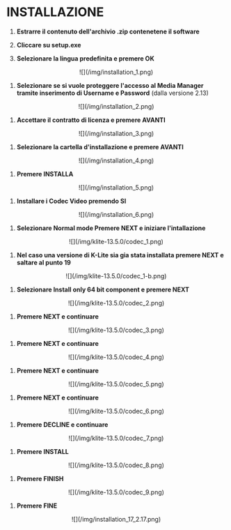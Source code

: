 # INSTALLAZIONE
<div class="steps">

1. __Estrarre il contenuto dell'archivio .zip contenetene il software__

1. __Cliccare su setup.exe__

1. __Selezionare la lingua predefinita e premere <span class="text-lightblue">OK</span>__
<center>![](/img/installation_1.png)</center>

1. __Selezionare se si vuole proteggere l'accesso al Media Manager tramite inserimento di Username e Password__ (dalla versione 2.13)
<center>![](/img/installation_2.png)</center>

1. __Accettare il contratto di licenza e premere <span class="text-lightblue">AVANTI</span>__
<center>![](/img/installation_3.png)</center>

1. __Selezionare la cartella d'installazione e premere <span class="text-lightblue">AVANTI</span>__
<center>![](/img/installation_4.png)</center>

1. __Premere <span class="text-lightblue">INSTALLA</span>__
<center>![](/img/installation_5.png)</center>

1. __Installare i Codec Video premendo <span class="text-lightblue">SI</span>__
<center>![](/img/installation_6.png)</center>

1. __Selezionare <span class="text-purple">Normal mode</span> Premere <span class="text-lightblue">NEXT</span> e iniziare l'intallazione__
<center>![](/img/klite-13.5.0/codec_1.png)</center>

1. __Nel caso una versione di K-Lite sia gia stata installata premere <span class="text-lightblue">NEXT</span> e saltare al punto 19__
<center>![](/img/klite-13.5.0/codec_1-b.png)</center>

1. __Selezionare <span class="text-purple">Install only 64 bit component</span> e premere <span class="text-lightblue">NEXT</span>__
<center>![](/img/klite-13.5.0/codec_2.png)</center>

1. __Premere <span class="text-lightblue">NEXT</span> e continuare__
<center>![](/img/klite-13.5.0/codec_3.png)</center>

1. __Premere <span class="text-lightblue">NEXT</span> e continuare__
<center>![](/img/klite-13.5.0/codec_4.png)</center>

1. __Premere <span class="text-lightblue">NEXT</span> e continuare__
<center>![](/img/klite-13.5.0/codec_5.png)</center>

1. __Premere <span class="text-lightblue">NEXT</span> e continuare__
<center>![](/img/klite-13.5.0/codec_6.png)</center>

1. __Premere <span class="text-lightblue">DECLINE</span> e continuare__
<center>![](/img/klite-13.5.0/codec_7.png)</center>

1. __Premere <span class="text-lightblue">INSTALL</span>__
<center>![](/img/klite-13.5.0/codec_8.png)</center>

1. __Premere <span class="text-lightblue">FINISH</span>__
<center>![](/img/klite-13.5.0/codec_9.png)</center>

1. __Premere <span class="text-lightblue">FINE</span>__
<center>![](/img/installation_17_2.17.png)</center>

</div>
